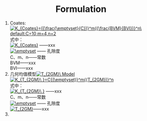 # <center>Formulation</center>
1. Coates:<br> <a href="https://www.codecogs.com/eqnedit.php?latex=K_{Coates}=({\frac{\emptyset}{C})}^m({\frac{BVM}{BVI})}^n\&space;default:C=10,m=4,n=2" target="_blank"><img src="https://latex.codecogs.com/gif.latex?K_{Coates}=({\frac{\emptyset}{C})}^m({\frac{BVM}{BVI})}^n\&space;default:C=10,m=4,n=2" title="K_{Coates}=({\frac{\emptyset}{C})}^m({\frac{BVM}{BVI})}^n\ default:C=10,m=4,n=2" /></a> <br>
式中：<br><a href="https://www.codecogs.com/eqnedit.php?latex=K_{Coates}" target="_blank"><img src="https://latex.codecogs.com/gif.latex?K_{Coates}" title="K_{Coates}" /></a> ——xxx
<br><a href="https://www.codecogs.com/eqnedit.php?latex=\emptyset" target="_blank"><img src="https://latex.codecogs.com/gif.latex?\emptyset" title="\emptyset" /></a> —— 孔隙度
<br>C、m、n——常数
<br>BVM——xxx
<br>BVI——xxx
2. 几何均值模型<a href="https://www.codecogs.com/eqnedit.php?latex=T_{2GM}\&space;Model" target="_blank"><img src="https://latex.codecogs.com/gif.latex?T_{2GM}\&space;Model" title="T_{2GM}\ Model" /></a>
<br><a href="https://www.codecogs.com/eqnedit.php?latex=K_{T_{2GM}\&space;}=C{(\emptyset)}^m{(T_{2GM})}^n" target="_blank"><img src="https://latex.codecogs.com/gif.latex?K_{T_{2GM}\&space;}=C{(\emptyset)}^m{(T_{2GM})}^n" title="K_{T_{2GM}\ }=C{(\emptyset)}^m{(T_{2GM})}^n" /></a>
<br>式中：
<br><a href="https://www.codecogs.com/eqnedit.php?latex=K_{T_{2GM}\&space;}" target="_blank"><img src="https://latex.codecogs.com/gif.latex?K_{T_{2GM}\&space;}" title="K_{T_{2GM}\ }" /></a> ——xxx
<br>C、m、n——常数
<br><a href="https://www.codecogs.com/eqnedit.php?latex=\emptyset" target="_blank"><img src="https://latex.codecogs.com/gif.latex?\emptyset" title="\emptyset" /></a> —— 孔隙度
<br><a href="https://www.codecogs.com/eqnedit.php?latex=T_{2GM}" target="_blank"><img src="https://latex.codecogs.com/gif.latex?T_{2GM}" title="T_{2GM}" /></a>——xxx
3. 
